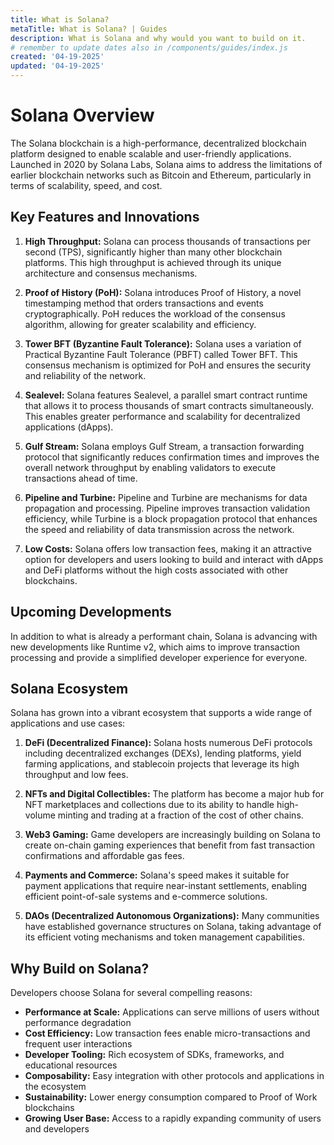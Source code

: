```yaml
---
title: What is Solana?
metaTitle: What is Solana? | Guides
description: What is Solana and why would you want to build on it.
# remember to update dates also in /components/guides/index.js
created: '04-19-2025'
updated: '04-19-2025'
---
```


# Solana Overview

The Solana blockchain is a high-performance, decentralized blockchain platform designed to enable scalable and user-friendly applications. Launched in 2020 by Solana Labs, Solana aims to address the limitations of earlier blockchain networks such as Bitcoin and Ethereum, particularly in terms of scalability, speed, and cost.

## Key Features and Innovations

1. **High Throughput:**
   Solana can process thousands of transactions per second (TPS), significantly higher than many other blockchain platforms. This high throughput is achieved through its unique architecture and consensus mechanisms.

2. **Proof of History (PoH):**
   Solana introduces Proof of History, a novel timestamping method that orders transactions and events cryptographically. PoH reduces the workload of the consensus algorithm, allowing for greater scalability and efficiency.

3. **Tower BFT (Byzantine Fault Tolerance):**
   Solana uses a variation of Practical Byzantine Fault Tolerance (PBFT) called Tower BFT. This consensus mechanism is optimized for PoH and ensures the security and reliability of the network.

4. **Sealevel:**
   Solana features Sealevel, a parallel smart contract runtime that allows it to process thousands of smart contracts simultaneously. This enables greater performance and scalability for decentralized applications (dApps).

5. **Gulf Stream:**
   Solana employs Gulf Stream, a transaction forwarding protocol that significantly reduces confirmation times and improves the overall network throughput by enabling validators to execute transactions ahead of time.

6. **Pipeline and Turbine:**
   Pipeline and Turbine are mechanisms for data propagation and processing. Pipeline improves transaction validation efficiency, while Turbine is a block propagation protocol that enhances the speed and reliability of data transmission across the network.

7. **Low Costs:**
   Solana offers low transaction fees, making it an attractive option for developers and users looking to build and interact with dApps and DeFi platforms without the high costs associated with other blockchains.

## Upcoming Developments

In addition to what is already a performant chain, Solana is advancing with new developments like Runtime v2, which aims to improve transaction processing and provide a simplified developer experience for everyone.

## Solana Ecosystem

Solana has grown into a vibrant ecosystem that supports a wide range of applications and use cases:

1. **DeFi (Decentralized Finance):**
   Solana hosts numerous DeFi protocols including decentralized exchanges (DEXs), lending platforms, yield farming applications, and stablecoin projects that leverage its high throughput and low fees.

2. **NFTs and Digital Collectibles:**
   The platform has become a major hub for NFT marketplaces and collections due to its ability to handle high-volume minting and trading at a fraction of the cost of other chains.

3. **Web3 Gaming:**
   Game developers are increasingly building on Solana to create on-chain gaming experiences that benefit from fast transaction confirmations and affordable gas fees.

4. **Payments and Commerce:**
   Solana's speed makes it suitable for payment applications that require near-instant settlements, enabling efficient point-of-sale systems and e-commerce solutions.

5. **DAOs (Decentralized Autonomous Organizations):**
   Many communities have established governance structures on Solana, taking advantage of its efficient voting mechanisms and token management capabilities.

## Why Build on Solana?

Developers choose Solana for several compelling reasons:

- **Performance at Scale:** Applications can serve millions of users without performance degradation
- **Cost Efficiency:** Low transaction fees enable micro-transactions and frequent user interactions
- **Developer Tooling:** Rich ecosystem of SDKs, frameworks, and educational resources
- **Composability:** Easy integration with other protocols and applications in the ecosystem
- **Sustainability:** Lower energy consumption compared to Proof of Work blockchains
- **Growing User Base:** Access to a rapidly expanding community of users and developers
